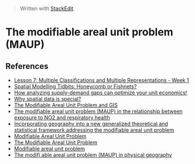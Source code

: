 
> Written with [StackEdit](https://stackedit.io/).

# The modifiable areal unit problem (MAUP)

## References

- [Lesson 7: Multiple Classifications and Multiple Representations - Week 1](https://courseware.e-education.psu.edu/courses/geog486/L07_compiled.html)
- [Spatial Modelling Tidbits: Honeycomb or Fishnets?](https://towardsdatascience.com/spatial-modelling-tidbits-honeycomb-or-fishnets-7f0b19273aab)
- [How analyzing supply-demand gaps can optimize your unit economics!](https://medium.com/locale-ai/how-analyzing-supply-demand-gaps-can-optimize-your-unit-economics-1da3ecd340c6)
- [Why spatial data is special?](https://www.e-education.psu.edu/geog586/node/809)
- [The Modifiable Areal Unit Problem and GIS](https://www.gislounge.com/modifiable-areal-unit-problem-gis/)
- [The modifiable areal unit problem (MAUP) in the relationship between exposure to NO2 and respiratory health](https://ij-healthgeographics.biomedcentral.com/articles/10.1186/1476-072X-10-58)
- [Incorporating geography into a new generalized theoretical and statistical framework addressing the modifiable areal unit problem](https://ij-healthgeographics.biomedcentral.com/articles/10.1186/s12942-019-0170-3)
- [Modifiable Areal Unit Problem](https://www.sciencedirect.com/topics/earth-and-planetary-sciences/modifiable-areal-unit-problem)
- [The Modifiable Areal Unit Problem](http://www.restore.ac.uk/geo-refer/91023cwors00y00000000.php)
- [Modifiable areal unit problem](https://en.wikipedia.org/wiki/Modifiable_areal_unit_problem)
- [The modifi able areal unit problem (MAUP) in physical geography](http://citeseerx.ist.psu.edu/viewdoc/download?doi=10.1.1.620.9529&rep=rep1&type=pdf)


<!--stackedit_data:
eyJoaXN0b3J5IjpbLTk1MDM0NTE4N119
-->